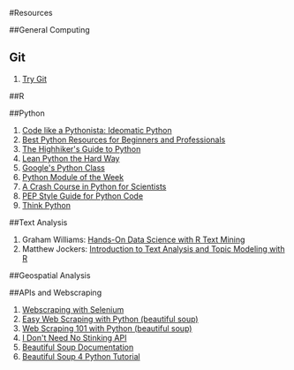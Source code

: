 #Resources

##General Computing

## Git

1. [Try Git](https://try.github.io/levels/1/challenges/1)

##R

##Python

1. [Code like a Pythonista: Ideomatic Python](http://python.net/~goodger/projects/pycon/2007/idiomatic/handout.html)
2. [Best Python Resources for Beginners and Professionals](http://pythontips.com/2013/09/01/best-python-resources/)
3. [The Highhiker's Guide to Python](http://docs.python-guide.org/en/latest/)
4. [Lean Python the Hard Way](http://learnpythonthehardway.org/book/)
5. [Google's Python Class](https://developers.google.com/edu/python/)
6. [Python Module of the Week](http://pymotw.com/2/)
7. [A Crash Course in Python for Scientists](http://nbviewer.ipython.org/gist/rpmuller/5920182)
8. [PEP Style Guide for Python Code](https://www.python.org/dev/peps/pep-0008/)
9. [Think Python](http://www.greenteapress.com/thinkpython/html/index.html)

##Text Analysis

1. Graham Williams: [Hands-On Data Science with R Text Mining](http://onepager.togaware.com/TextMiningO.pdf)
2. Matthew Jockers: [Introduction to Text Analysis and Topic Modeling with R](http://www.matthewjockers.net/materials/msu/)

##Geospatial Analysis

##APIs and Webscraping

1. [Webscraping with Selenium](http://thiagomarzagao.com/2013/11/12/webscraping-with-selenium-part-1/)
2. [Easy Web Scraping with Python (beautiful soup)](http://blog.miguelgrinberg.com/post/easy-web-scraping-with-python)
3. [Web Scraping 101 with Python (beautiful soup)](http://www.gregreda.com/2013/03/03/web-scraping-101-with-python/)
3. [I Don't Need No Stinking API](https://blog.hartleybrody.com/web-scraping/)
4. [Beautiful Soup Documentation](http://www.crummy.com/software/BeautifulSoup/bs4/doc/)
5. [Beautiful Soup 4 Python Tutorial](http://www.pythonforbeginners.com/python-on-the-web/beautifulsoup-4-python/)